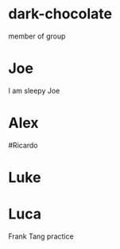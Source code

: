 # dark-chocolate
member of group
# Joe  
I am sleepy Joe

# Alex 

#Ricardo 
# Luke 
# Luca 

Frank Tang
practice 
